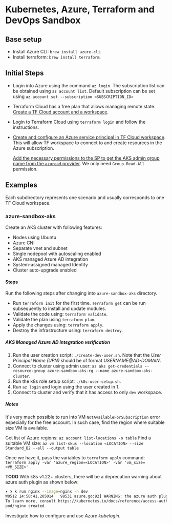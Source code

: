# Kubernetes, Azure, Terraform and DevOps Sandbox

## Base setup

* Install Azure CLI: `brew install azure-cli`.
* Install terraform: `brew install terraform`.

## Initial Steps

* Login into Azure using the command `az login`.
  The subscription list can be obtained using `az account list`.
  Default subscription can be set using `az account set --subscription <SUBSCRIPTION_ID>`
* Terraform Cloud has a free plan that allows managing remote state. [Create a TF Cloud account and a workspace](https://learn.hashicorp.com/collections/terraform/cloud-get-started).
* Login to Terraform Cloud using `terraform login` and follow the instructions.
* [Create and configure an Azure service principal in TF Cloud workspace](https://learn.hashicorp.com/tutorials/terraform/azure-remote?in=terraform/azure-get-started#configure-a-service-principal). This will allow TF workspace to connect to and create resources in the Azure subscription.

  [Add the necessary permissions to the SP to get the AKS admin group name from the `azuread` provider](https://registry.terraform.io/providers/hashicorp/azuread/latest/docs/guides/service_principal_configuration). We only need `Group.Read.All` permission.

## Examples

Each subdirectory represents one scenario and usually corresponds to one TF Cloud workspace.

### azure-sandbox-aks

Create an AKS cluster with following features:

* Nodes using Ubuntu
* Azure CNI
* Separate vnet and subnet
* Single nodepool with autoscaling enabled
* AKS managed Azure AD integration
* System-assigned managed Identity
* Cluster auto-upgrade enabled

#### Steps

Run the following steps after changing into `azure-sandbox-aks` directory.

* Run `terraform init` for the first time. `Terraform get` can be run subsequently to install and update modules.
* Validate the code using: `terraform validate`.
* Validate the plan using `terraform plan`.
* Apply the changes using: `terraform apply`.
* Destroy the infrastructure using: `terraform destroy`.

##### AKS Managed Azure AD integration verification

1. Run the user creation script: `./create-dev-user.sh`. Note that the *User Principal Name (UPN)* should be of format *USERNAME@AD-DOMAIN*.
2. Connect to cluster using admin user: `az aks get-credentials --resource-group azure-sandbox-aks-rg --name azure-sandbox-aks-cluster`.
3. Run the k8s role setup script: `./k8s-user-setup.sh`.
4. Run `az login` and login using the user created in 1.
5. Connect to cluster and verify that it has access to only `dev` workspace.

##### Notes

It's very much possible to run into VM `NotAvailableForSubscription` error especially for the free account. In such case, find the region where suitable size VM is available.

Get list of Azure regions: `az account list-locations -o table`
Find a suitable VM size: `az vm list-skus --location <LOCATION> --size Standard_B2 --all --output table`

Once we have it, pass the variables to `terraform apply` command: `terraform apply -var 'azure_region=<LOCATION>' -var 'vm_size=<VM_SIZE>'`

**TODO**
With k8s v1.22+ clusters, there will be a deprecation warning about azure auth plugin as shown below:

```sh
✦ ❯ k run nginx --image=nginx -n dev
W0512 14:50:41.205014   98531 azure.go:92] WARNING: the azure auth plugin is deprecated in v1.22+, unavailable in v1.25+; use https://github.com/Azure/kubelogin instead.
To learn more, consult https://kubernetes.io/docs/reference/access-authn-authz/authentication/#client-go-credential-plugins
pod/nginx created
```

Investigate how to configure and use *Azure kubelogin*.
